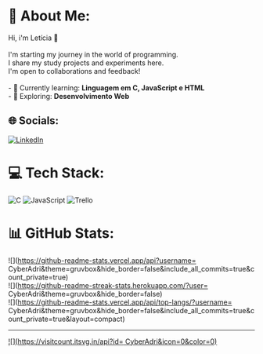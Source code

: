 # 💫 About Me:
Hi,  i'm Letícia  👋<br><br>I'm starting my journey in the world of programming.<br>I share my study projects and experiments here. <br>I'm open to collaborations and feedback!<br><br>- 🔭 Currently learning: **Linguagem em C, JavaScript e HTML**<br>- 🌱  Exploring: **Desenvolvimento Web**<br>


## 🌐 Socials:
[![LinkedIn](https://img.shields.io/badge/LinkedIn-%230077B5.svg?logo=linkedin&logoColor=white)](https://linkedin.com/in/https://www.linkedin.com/in/leticia-adriana-vnobre ) 

# 💻 Tech Stack:
![C](https://img.shields.io/badge/c-%2300599C.svg?style=for-the-badge&logo=c&logoColor=white) ![JavaScript](https://img.shields.io/badge/javascript-%23323330.svg?style=for-the-badge&logo=javascript&logoColor=%23F7DF1E) ![Trello](https://img.shields.io/badge/Trello-%23026AA7.svg?style=for-the-badge&logo=Trello&logoColor=white)
# 📊 GitHub Stats:
![](https://github-readme-stats.vercel.app/api?username= CyberAdri&theme=gruvbox&hide_border=false&include_all_commits=true&count_private=true)<br/>
![](https://github-readme-streak-stats.herokuapp.com/?user= CyberAdri&theme=gruvbox&hide_border=false)<br/>
![](https://github-readme-stats.vercel.app/api/top-langs/?username= CyberAdri&theme=gruvbox&hide_border=false&include_all_commits=true&count_private=true&layout=compact)

---
[![](https://visitcount.itsvg.in/api?id= CyberAdri&icon=0&color=0)](https://visitcount.itsvg.in)

<!-- Proudly created with GPRM ( https://gprm.itsvg.in ) -->